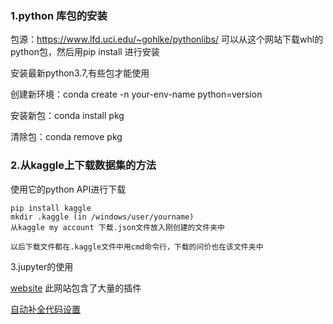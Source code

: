### 1.python 库包的安装

包源：https://www.lfd.uci.edu/~gohlke/pythonlibs/ 可以从这个网站下载whl的python包，然后用pip install 进行安装

安装最新python3.7,有些包才能使用

创建新环境：conda create -n your-env-name python=version

安装新包：conda install pkg

清除包：conda remove pkg

### 2.从kaggle上下载数据集的方法

使用它的python API进行下载

```
pip install kaggle
mkdir .kaggle (in /windows/user/yourname)
从kaggle my account 下载.json文件放入刚创建的文件夹中

以后下载文件都在.kaggle文件中用cmd命令行，下载的问价也在该文件夹中
```

3.jupyter的使用

[website](https://jupyter-contrib-nbextensions.readthedocs.io/en/latest/nbextensions.html)  此网站包含了大量的插件

[自动补全代码设置]()